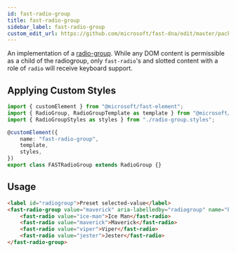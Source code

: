 ```yaml
---
id: fast-radio-group
title: fast-radio-group
sidebar_label: fast-radio-group
custom_edit_url: https://github.com/microsoft/fast-dna/edit/master/packages/web-components/fast-foundation/src/radio-group/README.md
---
```


An implementation of a [radio-group](https://w3c.github.io/aria-practices/#radiobutton). While any DOM content is permissible as a child of the radiogroup, only `fast-radio`'s and slotted content with a role of `radio` will receive keyboard support.

## Applying Custom Styles

```ts
import { customElement } from "@microsoft/fast-element";
import { RadioGroup, RadioGroupTemplate as template } from "@microsoft/fast-foundation";
import { RadioGroupStyles as styles } from "./radio-group.styles";

@customElement({
    name: "fast-radio-group",
    template,
    styles,
})
export class FASTRadioGroup extends RadioGroup {}
```

## Usage

```html
<label id="radiogroup">Preset selected-value</label>
<fast-radio-group value="maverick" aria-labelledby="radiogroup" name="best-pilot">
    <fast-radio value="ice-man">Ice Man</fast-radio>
    <fast-radio value="maverick">Maverick</fast-radio>
    <fast-radio value="viper">Viper</fast-radio>
    <fast-radio value="jester">Jester</fast-radio>
</fast-radio-group>
```